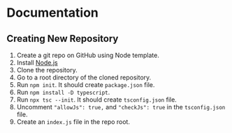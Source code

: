 # Documentation

## Creating New Repository

1. Create a git repo on GitHub using Node template.
2. Install [Node.js](https://nodejs.org/en/)
3. Clone the repository.
4. Go to a root directory of the cloned repository. 
5. Run `npm init`. It should create `package.json` file.
6. Run `npm install -D typescript`.
7. Run `npx tsc --init`. It should create `tsconfig.json` file.
8. Uncomment `"allowJs": true,` and `"checkJs": true` in the `tsconfig.json` file.
9. Create an `index.js` file in the repo root.
